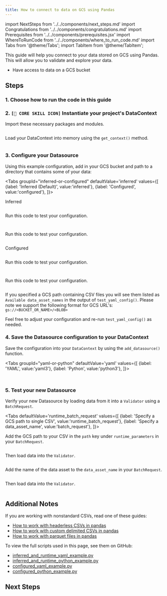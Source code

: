 ```yaml
---
title: How to connect to data on GCS using Pandas
---
```


import NextSteps from '../../components/next_steps.md'
import Congratulations from '../../components/congratulations.md'
import Prerequisites from '../../components/prerequisites.jsx'
import WhereToRunCode from '../../components/where_to_run_code.md'
import Tabs from '@theme/Tabs';
import TabItem from '@theme/TabItem';

This guide will help you connect to your data stored on GCS using Pandas.
This will allow you to validate and explore your data.

<Prerequisites>

- Have access to data on a GCS bucket

</Prerequisites>

## Steps

### 1. Choose how to run the code in this guide

<WhereToRunCode />

### 2. `[🍏 CORE SKILL ICON]` Instantiate your project's DataContext

Import these necessary packages and modules.

```python file=../../../../../tests/integration/docusaurus/connecting_to_your_data/cloud/gcs/pandas/inferred_and_runtime_yaml_example.py#L1-L4
```

Load your DataContext into memory using the `get_context()` method.

```python file=../../../../../tests/integration/docusaurus/connecting_to_your_data/cloud/gcs/pandas/inferred_and_runtime_yaml_example.py#L6
```

### 3. Configure your Datasource

Using this example configuration, add in your GCS bucket and path to a directory that contains some of your data:

<Tabs
  groupId="inferred-or-configured"
  defaultValue='inferred'
  values={[
  {label: 'Inferred (Default)', value:'inferred'},
  {label: 'Configured', value:'configured'},
  ]}>

<TabItem value="inferred">
  Inferred
  <Tabs
    groupId="yaml-or-python"
    defaultValue='yaml1'
    values={[
    {label: 'YAML', value:'yaml1'},
    {label: 'Python', value:'python1'},
    ]}>
  <TabItem value="yaml1">

  ```python file=../../../../../tests/integration/docusaurus/connecting_to_your_data/cloud/gcs/pandas/inferred_and_runtime_yaml_example.py#L8-L27
  ```

  Run this code to test your configuration.

  ```python file=../../../../../tests/integration/docusaurus/connecting_to_your_data/cloud/gcs/pandas/inferred_and_runtime_yaml_example.py#L37
  ```
  </TabItem>
  <TabItem value="python1">

  ```python file=../../../../../tests/integration/docusaurus/connecting_to_your_data/cloud/gcs/pandas/inferred_and_runtime_python_example.py#L8-L27
  ```

  Run this code to test your configuration.

  ```python file=../../../../../tests/integration/docusaurus/connecting_to_your_data/cloud/gcs/pandas/inferred_and_runtime_python_example.py#L38
  ```
  </TabItem>
  </Tabs>
</TabItem>
<TabItem value="configured">
  Configured
  <Tabs
    groupId="yaml-or-python"
    defaultValue='yaml2'
    values={[
    {label: 'YAML', value:'yaml2'},
    {label: 'Python', value:'python2'},
    ]}>
  <TabItem value="yaml2">

  ```python file=../../../../../tests/integration/docusaurus/connecting_to_your_data/cloud/gcs/pandas/configured_yaml_example.py#L8-L25
  ```

  Run this code to test your configuration.

  ```python file=../../../../../tests/integration/docusaurus/connecting_to_your_data/cloud/gcs/pandas/configured_yaml_example.py#L36
  ```
  </TabItem>
  <TabItem value="python2">

  ```python file=../../../../../tests/integration/docusaurus/connecting_to_your_data/cloud/gcs/pandas/configured_python_example.py#L8-L25
  ```

  Run this code to test your configuration.

  ```python file=../../../../../tests/integration/docusaurus/connecting_to_your_data/cloud/gcs/pandas/configured_python_example.py#L35
  ```
  </TabItem>
  </Tabs>
</TabItem>
</Tabs>

If you specified a GCS path containing CSV files you will see them listed as `Available data_asset_names` in the output of `test_yaml_config()`.
Please note we support the following format for GCS URL's: `gs://<BUCKET_OR_NAME>/<BLOB>`

Feel free to adjust your configuration and re-run `test_yaml_config()` as needed.

### 4. Save the Datasource configuration to your DataContext

Save the configuration into your `DataContext` by using the `add_datasource()` function.

<Tabs
  groupId="yaml-or-python"
  defaultValue='yaml'
  values={[
  {label: 'YAML', value:'yaml3'},
  {label: 'Python', value:'python3'},
  ]}>
  <TabItem value="yaml3">

```python file=../../../../../tests/integration/docusaurus/connecting_to_your_data/cloud/gcs/pandas/inferred_and_runtime_yaml_example.py#L39
```

</TabItem>
<TabItem value="python3">

```python file=../../../../../tests/integration/docusaurus/connecting_to_your_data/cloud/gcs/pandas/inferred_and_runtime_python_example.py#L40
```

</TabItem>
</Tabs>

### 5. Test your new Datasource

Verify your new Datasource by loading data from it into a `Validator` using a `BatchRequest`.

<Tabs
  defaultValue='runtime_batch_request'
  values={[
  {label: 'Specify a GCS path to single CSV', value:'runtime_batch_request'},
  {label: 'Specify a data_asset_name', value:'batch_request'},
  ]}>
  <TabItem value="runtime_batch_request">

Add the GCS path to your CSV in the `path` key under `runtime_parameters` in your `BatchRequest`.

```python file=../../../../../tests/integration/docusaurus/connecting_to_your_data/cloud/gcs/pandas/inferred_and_runtime_yaml_example.py#L42-L48
```
Then load data into the `Validator`.
```python file=../../../../../tests/integration/docusaurus/connecting_to_your_data/cloud/gcs/pandas/inferred_and_runtime_yaml_example.py#L56-L62
```

  </TabItem>
  <TabItem value="batch_request">

Add the name of the data asset to the `data_asset_name` in your `BatchRequest`.

```python file=../../../../../tests/integration/docusaurus/connecting_to_your_data/cloud/gcs/pandas/inferred_and_runtime_yaml_example.py#L68-L72
```
Then load data into the `Validator`.
```python file=../../../../../tests/integration/docusaurus/connecting_to_your_data/cloud/gcs/pandas/inferred_and_runtime_yaml_example.py#L56-L62
```

  </TabItem>
</Tabs>


<Congratulations />

## Additional Notes

If you are working with nonstandard CSVs, read one of these guides:

- [How to work with headerless CSVs in pandas](#TODO)
- [How to work with custom delimited CSVs in pandas](#TODO)
- [How to work with parquet files in pandas](#TODO)

To view the full scripts used in this page, see them on GitHub:

- [inferred_and_runtime_yaml_example.py](https://github.com/great-expectations/great_expectations/blob/develop/tests/integration/docusaurus/connecting_to_your_data/cloud/gcs/pandas/inferred_and_runtime_yaml_example.py)
- [inferred_and_runtime_python_example.py](https://github.com/great-expectations/great_expectations/blob/develop/tests/integration/docusaurus/connecting_to_your_data/cloud/gcs/pandas/inferred_and_runtime_python_example.py)
- [configured_yaml_example.py](https://github.com/great-expectations/great_expectations/blob/develop/tests/integration/docusaurus/connecting_to_your_data/cloud/gcs/pandas/configured_yaml_example.py)
- [configured_python_example.py](https://github.com/great-expectations/great_expectations/blob/develop/tests/integration/docusaurus/connecting_to_your_data/cloud/gcs/pandas/configured_python_example.py)

## Next Steps

<NextSteps />
